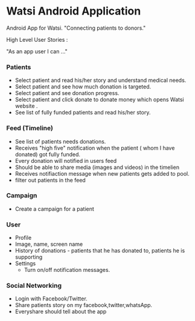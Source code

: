 Watsi Android Application
===============

Android App for Watsi. "Connecting patients to donors."


High Level User Stories :

  "As an app user I can ..."

### Patients

* Select patient and read his/her story and understand medical needs.
* Select patient and see how much donation is targeted.
* Select patient and see donation progress.
* Select patient and click donate to donate money which opens Watsi website .
* See list of fully funded patients and read his/her story.

### Feed (Timeline)
* See list of patients needs donations.
* Receives "high five" notification when the patient ( whom I have donated) got fully funded.
* Every donation will notified in users feed
* Should be able to share media (images and videos) in the timelien
* Receives notifiaction message when new patients gets added to pool.
* filter out patients in the feed

### Campaign
* Create a campaign for a patient

### User
* Profile
* Image, name, screen name
* History of donations - patients that he has donated to, patients he is supporting
* Settings
  * Turn on/off notification messages.


### Social Networking
* Login with Facebook/Twitter.
* Share patients story on my facebook,twitter,whatsApp.
* Everyshare should tell about the app






